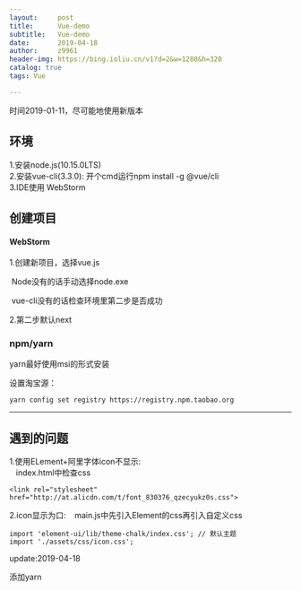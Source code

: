 ```yaml
---
layout:     post
title:      Vue-demo
subtitle:   Vue-demo
date:       2019-04-18
author:     z9961
header-img: https://bing.ioliu.cn/v1?d=2&w=1280&h=320
catalog: true
tags: Vue

---
```

时间2019-01-11，尽可能地使用新版本  
## 环境
1.安装node.js(10.15.0LTS)  
2.安装vue-cli(3.3.0):
    开个cmd运行npm install -g @vue/cli  
3.IDE使用  WebStorm
## 创建项目
#### WebStorm
1.创建新项目，选择vue.js

​	Node没有的话手动选择node.exe

​	vue-cli没有的话检查环境里第二步是否成功

2.第二步默认next



### npm/yarn

yarn最好使用msi的形式安装

设置淘宝源：

```
yarn config set registry https://registry.npm.taobao.org
```

---
## 遇到的问题
1.使用ELement+阿里字体icon不显示:  
&nbsp;&nbsp;&nbsp;index.html中检查css
```
<link rel="stylesheet" href="http://at.alicdn.com/t/font_830376_qzecyukz0s.css">
```
2.icon显示为口:
&nbsp;&nbsp;&nbsp;main.js中先引入Element的css再引入自定义css  
```
import 'element-ui/lib/theme-chalk/index.css'; // 默认主题
import './assets/css/icon.css';
```



update:2019-04-18

添加yarn